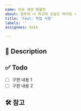 ```yaml
---
name: 이슈 생성 템플릿
about: 원주야 너 최고야 오늘도 파이팅 ⚡️
title: 'Feat: 작업 사항'
labels: ''
assignees: 3o14

---
```


## 🚧 Description
<!-- 작업 내용을 작성해 주세요. -->


## ✅ Todo
- [ ] 구현 내용 1
- [ ] 구현 내용 2 

## 🛠️ 참고
<!-- 참고한 블로그나 깨달은 점 등 삽질 내용은 노션에 기록하세용-->
